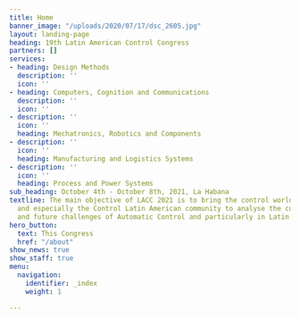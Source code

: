 ```yaml
---
title: Home
banner_image: "/uploads/2020/07/17/dsc_2605.jpg"
layout: landing-page
heading: 19th Latin American Control Congress
partners: []
services:
- heading: Design Methods
  description: ''
  icon: ''
- heading: Computers, Cognition and Communications
  description: ''
  icon: ''
- description: ''
  icon: ''
  heading: Mechatronics, Robotics and Components
- description: ''
  icon: ''
  heading: Manufacturing and Logistics Systems
- description: ''
  icon: ''
  heading: Process and Power Systems
sub_heading: October 4th - October 8th, 2021, La Habana
textline: The main objective of LACC 2021 is to bring the control world community,
  and especially the Control Latin American community to analyse the current development
  and future challenges of Automatic Control and particularly in Latin American.
hero_button:
  text: This Congress
  href: "/about"
show_news: true
show_staff: true
menu:
  navigation:
    identifier: _index
    weight: 1

---
```

